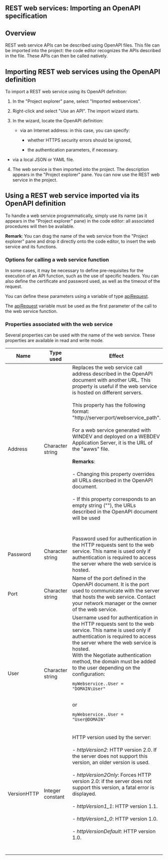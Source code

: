 
## REST web services: Importing an OpenAPI specification
			

<a name="NOTE1"></a>
<a name="NOTE1_1"></a>


## Overview
<a name="overview_ELTTEXTE000165"></a>
REST web service APIs can be described using OpenAPl files.
This file can be imported into the project: the code editor recognizes the APIs described in the file.
These APIs can then be called natively.

<a name="NOTE2"></a>
<a name="NOTE2_1"></a>


## Importing REST web services using the OpenAPI definition
<a name="importing_rest_web_services_using_the_openapi_definition_ELTTEXTE000189"></a>
To import a REST web service using its OpenAPI definition: 

1. In the "Project explorer" pane, select "Imported webservices". 

2. Right-click and select "Use an API". The import wizard starts. 

3. In the wizard, locate the OpenAPI definition: 

	- via an Internet address: in this case, you can specify: 

		- whether HTTPS security errors should be ignored,

		- the authentication parameters, if necessary. 




- via a local JSON or YAML file. 

4. The web service is then imported into the project. The description appears in the "Project explorer" pane. You can now use the REST web service in the project. 




<a name="NOTE3"></a>
<a name="NOTE3_1"></a>


## Using a REST web service imported via its OpenAPI definition
<a name="using_rest_web_service_imported_via_its_openapi_definition_ELTTEXTE000213"></a>
To handle a web service programmatically, simply use its name (as it appears in the "Project explorer" pane) in the code editor: all associated procedures will then be available.

**Remark**: You can drag the name of the web service from the "Project explorer" pane and drop it directly onto the code editor, to insert the web service and its functions.


### Options for calling a web service function
<a name="options_for_calling_web_service_function_ELTPARAGRAPHE000043"></a>

In some cases, it may be necessary to define pre-requisites for the execution of an API function, such as the use of specific headers. You can also define the certificate and password used, as well as the timeout of the request.  

You can define these parameters using a variable of type [apiRequest](../WDLang3/1410088935.md). 

The [apiRequest](../WDLang3/1410088935.md) variable must be used as the first parameter of the call to the web service function. 


### Properties associated with the web service
<a name="properties_associated_with_the_web_service_ELTPARAGRAPHE000058"></a>

Several properties can be used with the name of the web service. These properties are available in read and write mode.



| Name | Type used | Effect |
| --- | --- | --- |
| Address | Character string | Replaces the web service call address described in the OpenAPI document with another URL. This property is useful if the web service is hosted on different servers.<br><br>This property has the following format: "http://server:port/webservice_path".<br><br>For a web service generated with WINDEV and deployed on a WEBDEV Application Server, it is the URL of the "awws" file.<br><br>**Remarks**:<br><br>- Changing this property overrides all URLs described in the OpenAPI document.<br><br>- If this property corresponds to an empty string (""), the URLs described in the OpenAPI document will be used<br><br><br> |
| Password | Character string | Password used for authentication in the HTTP requests sent to the web service. This name is used only if authentication is required to access the server where the web service is hosted. |
| Port | Character string | Name of the port defined in the OpenAPI document. It is the port used to communicate with the server that hosts the web service. Contact your network manager or the owner of the web service. |
| User | Character string | Username used for authentication in the HTTP requests sent to the web service. This name is used only if authentication is required to access the server where the web service is hosted.<br>With the Negotiate authentication method, the domain must be added to the user depending on the configuration: <br><pre><code>myWebservice..User = "DOMAIN\User"</code></pre><br> or <br><pre><code>myWebservice..User = "User@DOMAIN"</code></pre><br> |
| VersionHTTP | Integer constant | HTTP version used by the server: <br><br>- *httpVersion2*: HTTP version 2.0. If the server does not support this version, an older version is used. <br><br>- *httpVersion2Only*: Forces HTTP version 2.0: if the server does not support this version, a fatal error is displayed. <br><br>- *httpVersion1_1*: HTTP version 1.1.<br><br>- *httpVersion1_0*: HTTP version 1.0. <br><br>- *httpVersionDefault*: HTTP version 1.0. <br><br><br> |




